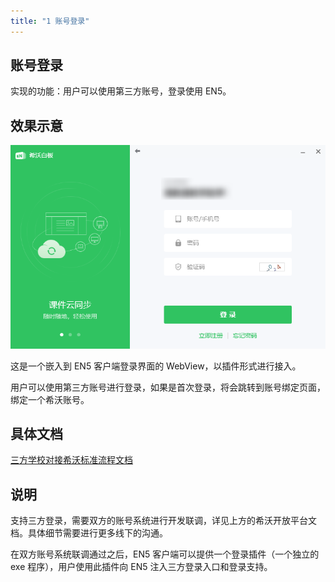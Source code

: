 ```yaml
---
title: "1 账号登录"
---
```


## 账号登录

实现的功能：用户可以使用第三方账号，登录使用 EN5。

## 效果示意

![三方登录示意](./img/2021-09-28-19-01-10.png)

这是一个嵌入到 EN5 客户端登录界面的 WebView，以插件形式进行接入。

用户可以使用第三方账号进行登录，如果是首次登录，将会跳转到账号绑定页面，绑定一个希沃账号。

## 具体文档

[三方学校对接希沃标准流程文档](https://shimo.im/docs/pdXYdw3pHXPr6XYw/read )

## 说明

支持三方登录，需要双方的账号系统进行开发联调，详见上方的希沃开放平台文档。具体细节需要进行更多线下的沟通。

在双方账号系统联调通过之后，EN5 客户端可以提供一个登录插件（一个独立的 exe 程序），用户使用此插件向 EN5 注入三方登录入口和登录支持。
